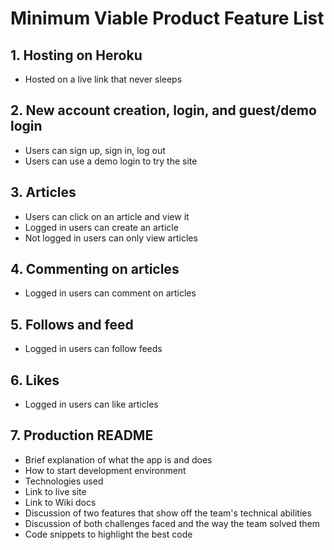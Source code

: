 # Minimum Viable Product Feature List

## 1. Hosting on Heroku
* Hosted on a live link that never sleeps

## 2. New account creation, login, and guest/demo login
* Users can sign up, sign in, log out
* Users can use a demo login to try the site

## 3. Articles
* Users can click on an article and view it
* Logged in users can create an article
* Not logged in users can only view articles

## 4. Commenting on articles
* Logged in users can comment on articles

## 5. Follows and feed
* Logged in users can follow feeds

## 6. Likes
* Logged in users can like articles

## 7. Production README
* Brief explanation of what the app is and does
* How to start development environment
* Technologies used
* Link to live site
* Link to Wiki docs
* Discussion of two features that show off the team's technical abilities
* Discussion of both challenges faced and the way the team solved them
* Code snippets to highlight the best code

